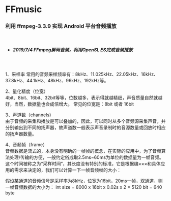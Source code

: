 # FFmusic
### 利用 ffmpeg-3.3.9 实现 Android 平台音频播放  
</br>

- ##### 2019/7/4    FFmpeg解码音频，利用OpenSL ES完成音频播放

</br></br>
1、采样率
常用的音频采样频率有：8kHz、11.025kHz、22.05kHz、16kHz、37.8kHz、44.1kHz、48kHz、96kHz、192kHz等。

2、量化精度（位宽）  
4bit、8bit、16bit、32bit等等，位数越多，表示得就越精细，声音质量自然就越好，当然，数据量也会成倍增大。
常见的位宽是：8bit 或者 16bit


3、声道数（channels）  
由于音频的采集和播放是可以叠加的，因此，可以同时从多个音频源采集声音，并分别输出到不同的扬声器，故声道数一般表示声音录制时的音源数量或回放时相应的扬声器数量。

4、音频帧（frame）  
音频数据是流式的，本身没有明确的一帧帧的概念，在实际的应用中，为了音频算法处理/传输的方便，一般约定俗成取2.5ms~60ms为单位的数据量为一帧音频。
这个时间被称之为“采样时间”，其长度没有特别的标准，它是根据编×××和具体应用的需求来决定的，我们可以计算一下一帧音频帧的大小：

假设某通道的音频信号是采样率为8kHz，位宽为16bit，20ms一帧，双通道，则一帧音频数据的大小为：
int size = 8000 x 16bit x 0.02s  x 2 = 5120 bit = 640 byte